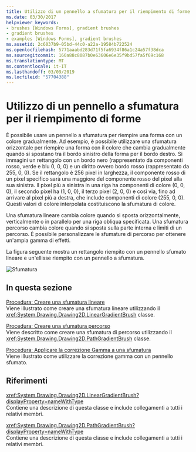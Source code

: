 ```yaml
---
title: Utilizzo di un pennello a sfumatura per il riempimento di forme
ms.date: 03/30/2017
helpviewer_keywords:
- brushes [Windows Forms], gradient brushes
- gradient brushes
- examples [Windows Forms], gradient brushes
ms.assetid: 2c6037b9-05bd-44c0-a22a-19584b722524
ms.openlocfilehash: 5771aaabd283d71f5fa6934f86a1c24a57f38dca
ms.sourcegitcommit: 160a88c8087b0e63606e6e35f9bd57fa5f69c168
ms.translationtype: MT
ms.contentlocale: it-IT
ms.lasthandoff: 03/09/2019
ms.locfileid: "57704388"
---
```

# <a name="using-a-gradient-brush-to-fill-shapes"></a>Utilizzo di un pennello a sfumatura per il riempimento di forme
È possibile usare un pennello a sfumatura per riempire una forma con un colore gradualmente. Ad esempio, è possibile utilizzare una sfumatura orizzontale per riempire una forma con il colore che cambia gradualmente quando si spostano tra il bordo sinistro della forma per il bordo destro. Si immagini un rettangolo con un bordo nero (rappresentato da componenti rosso, verde e blu 0, 0, 0) e un diritto ovvero bordo rosso (rappresentato da 255, 0, 0). Se il rettangolo è 256 pixel in larghezza, il componente rosso di un pixel specifico sarà una maggiore del componente rosso del pixel alla sua sinistra. Il pixel più a sinistra in una riga ha componenti di colore (0, 0, 0), il secondo pixel ha (1, 0, 0), il terzo pixel (2, 0, 0) e così via, fino ad arrivare al pixel più a destra, che include componenti di colore (255, 0, 0). Questi valori di colore interpolata costituiscono la sfumatura di colore.  
  
 Una sfumatura lineare cambia colore quando si sposta orizzontalmente, verticalmente o in parallelo per una riga obliqua specificata. Una sfumatura percorso cambia colore quando si sposta sulla parte interna e limiti di un percorso. È possibile personalizzare le sfumature di percorso per ottenere un'ampia gamma di effetti.  
  
 La figura seguente mostra un rettangolo riempito con un pennello sfumato lineare e un'ellisse riempito con un pennello a sfumatura.  
  
 ![Sfumatura](./media/gradient2.png "gradient2")  
  
## <a name="in-this-section"></a>In questa sezione  
 [Procedura: Creare una sfumatura lineare](how-to-create-a-linear-gradient.md)  
 Viene illustrato come creare una sfumatura lineare utilizzando il <xref:System.Drawing.Drawing2D.LinearGradientBrush> classe.  
  
 [Procedura: Creare una sfumatura percorso](how-to-create-a-path-gradient.md)  
 Viene descritto come creare una sfumatura di percorso utilizzando il <xref:System.Drawing.Drawing2D.PathGradientBrush> classe.  
  
 [Procedura: Applicare la correzione Gamma a una sfumatura](how-to-apply-gamma-correction-to-a-gradient.md)  
 Viene illustrato come utilizzare la correzione gamma con un pennello sfumato.  
  
## <a name="reference"></a>Riferimenti  
 <xref:System.Drawing.Drawing2D.LinearGradientBrush?displayProperty=nameWithType>  
 Contiene una descrizione di questa classe e include collegamenti a tutti i relativi membri.  
  
 <xref:System.Drawing.Drawing2D.PathGradientBrush?displayProperty=nameWithType>  
 Contiene una descrizione di questa classe e include collegamenti a tutti i relativi membri.
